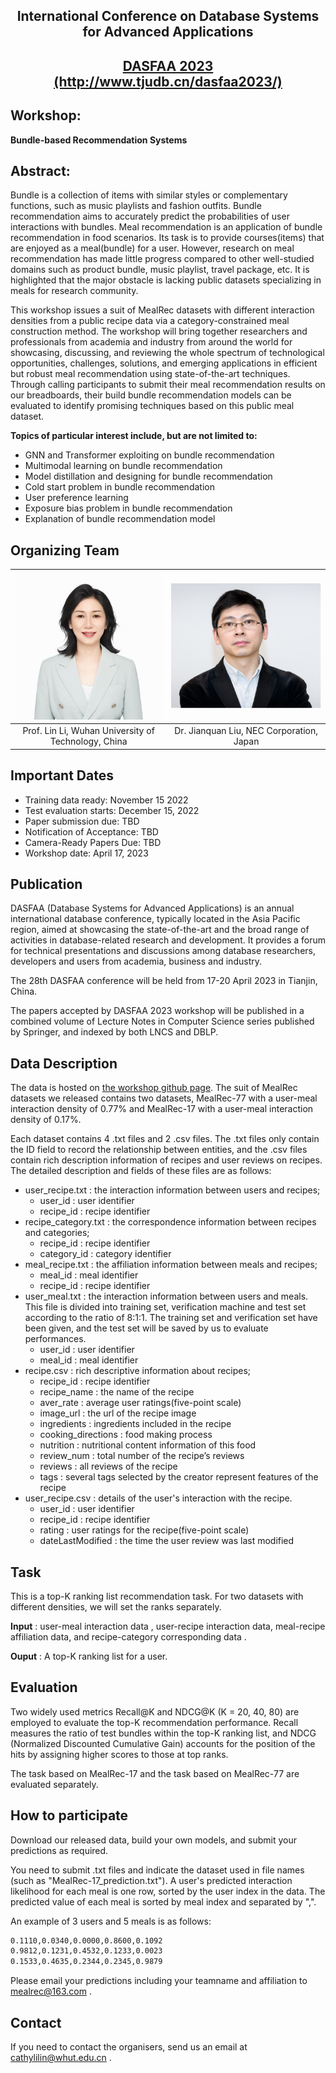 
 <div align='center' > 
  <h2> International Conference on Database Systems for Advanced Applications </h2>
 </div>

 <div align='center' style = "vertical-align:middle"> 
  <h2> <a href="http://www.tjudb.cn/dasfaa2023/"> DASFAA 2023 </a><a href="http://www.tjudb.cn/dasfaa2023/">(http://www.tjudb.cn/dasfaa2023/)</a> </h2>
 </div>

## Workshop:
**Bundle-based Recommendation Systems**


## Abstract:

Bundle is a collection of items with similar styles or complementary functions, such as music playlists and fashion outfits. Bundle recommendation aims to accurately predict the probabilities of user interactions with bundles. Meal recommendation is an application of bundle recommendation in food scenarios. Its task is to provide courses(items) that are enjoyed as a meal(bundle) for a user. However, research on meal recommendation has made little progress compared to other well-studied domains such as product bundle, music playlist, travel package, etc. It is highlighted that the major obstacle is lacking public datasets specializing in meals for research community. 

This workshop issues a suit of MealRec datasets with different interaction densities from a public recipe data via a category-constrained meal construction method. The workshop will bring together researchers and professionals from academia and industry from around the world for showcasing, discussing, and reviewing the whole spectrum of technological opportunities, challenges, solutions, and emerging applications in efficient but robust meal recommendation using state-of-the-art techniques. Through calling participants to submit their meal recommendation results on our breadboards, their build bundle recommendation models can be evaluated to identify promising techniques based on this public meal dataset. 

**Topics of particular interest include, but are not limited to:**

* GNN and Transformer exploiting on bundle recommendation
* Multimodal learning on bundle recommendation
* Model distillation and designing for bundle recommendation
* Cold start problem in bundle recommendation 
* User preference learning
* Exposure bias problem in bundle recommendation
* Explanation of bundle recommendation model

## Organizing Team

| ![avatar](./picture/1.png) |![avatar](./picture/2.png) |
| :-: | :-:|
|  Prof. Lin Li, Wuhan University of Technology, China |Dr. Jianquan Liu, NEC Corporation, Japan |


## Important Dates

* Training data ready: November 15 2022
* Test evaluation starts: December 15, 2022
* Paper submission due: TBD
* Notification of Acceptance: TBD
* Camera-Ready Papers Due: TBD
* Workshop date: April 17, 2023


## Publication

DASFAA (Database Systems for Advanced Applications) is an annual international database conference, typically located in the Asia Pacific region, aimed at showcasing the state-of-the-art and the broad range of activities in database-related research and development. It provides a forum for technical presentations and discussions among database researchers, developers and users from academia, business and industry.

The 28th DASFAA conference will be held from 17-20 April 2023 in Tianjin, China.

The papers accepted by DASFAA 2023 workshop will be published in a combined volume of Lecture Notes in Computer Science series published by Springer, and indexed by both LNCS and DBLP.

## Data Description

The data is hosted on  [the workshop github page](https://github.com/WUT-IDEA/DASFAA2023.github.io). The suit of MealRec datasets we released contains two datasets, MealRec-77 with a user-meal interaction density of 0.77% and MealRec-17 with a user-meal interaction density of 0.17%.  

Each dataset contains 4 .txt files and 2 .csv files.  The .txt files only contain the ID field to record the relationship between entities, and the .csv files contain rich description information of recipes and user reviews on recipes. The detailed description and fields   of these files are as follows: 

- user_recipe.txt : the interaction information between users and recipes;
  - user_id : user  identifier
  - recipe_id : recipe  identifier
- recipe_category.txt : the correspondence information between recipes and categories;
  - recipe_id : recipe  identifier
  - category_id : category  identifier
- meal_recipe.txt : the affiliation information between meals and recipes;
  - meal_id : meal  identifier
  - recipe_id : recipe  identifier
- user_meal.txt : the interaction information between users and meals. This file is divided into training set, verification machine and test set according to the ratio of 8:1:1. The training set and verification set have been given, and the test set will be saved by us to evaluate performances. 
  - user_id : user  identifier
  - meal_id : meal  identifier
- recipe.csv :  rich descriptive information about recipes;
  - recipe_id : recipe  identifier
  - recipe_name : the name of the recipe 
  - aver_rate : average user ratings(five-point scale) 
  - image_url : the url of the recipe image
  - ingredients : ingredients included in the recipe 
  - cooking_directions : food making process
  - nutrition : nutritional content information of this food
  - review_num : total number of the recipe’s reviews
  - reviews : all reviews of the recipe
  - tags : several tags selected by the creator represent features of the recipe
- user_recipe.csv : details of the user's interaction with the recipe.
  - user_id : user identifier 
  - recipe_id : recipe identifier 
  - rating : user ratings for the recipe(five-point scale) 
  - dateLastModified : the time the user review was last modified 

## Task

This is a top-K ranking list recommendation task.  For two datasets with different densities, we will set the ranks separately.  

**Input** : user-meal interaction data , user-recipe interaction data, meal-recipe affiliation data, and recipe-category corresponding data .

**Ouput** : A top-K​ ranking list for a user. 

## Evaluation

Two widely used metrics Recall@K and NDCG@K (K = 20, 40, 80) are employed to evaluate the top-K recommendation performance.  Recall measures the ratio of test bundles within the top-K ranking list, and NDCG (Normalized Discounted Cumulative Gain) accounts for the position of the hits by assigning higher scores to those at top ranks. 

The task based on MealRec-17 and the task based on MealRec-77 are evaluated separately. 

## How to participate

Download our released data, build your own models, and submit your predictions as required. 

You need to submit .txt files and indicate the dataset used in file names (such as "MealRec-17_prediction.txt"). A user's predicted interaction likelihood for each meal is one row, sorted by the user index in the data.  The predicted value of each meal is sorted by meal index and separated by ",".  

An example of 3 users and 5 meals is as follows:

```txt
0.1110,0.0340,0.0000,0.8600,0.1092
0.9812,0.1231,0.4532,0.1233,0.0023
0.1533,0.4635,0.2344,0.2345,0.9879
```

Please email your predictions including your teamname and affiliation to mealrec@163.com .

## Contact

If you need to contact the organisers, send us an email at cathylilin@whut.edu.cn .

